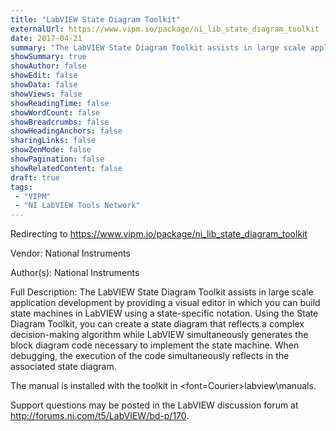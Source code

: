 ```yaml
---
title: "LabVIEW State Diagram Toolkit"
externalUrl: https://www.vipm.io/package/ni_lib_state_diagram_toolkit
date: 2017-04-21
summary: "The LabVIEW State Diagram Toolkit assists in large scale application development by providing a visual editor in which you can build state machines in LabVIEW using a state-specific notation."
showSummary: true
showAuthor: false
showEdit: false
showData: false
showViews: false
showReadingTime: false
showWordCount: false
showBreadcrumbs: false
showHeadingAnchors: false
sharingLinks: false
showZenMode: false
showPagination: false
showRelatedContent: false
draft: true
tags:
 - "VIPM"
 - "NI LabVIEW Tools Network"
---
```


Redirecting to https://www.vipm.io/package/ni_lib_state_diagram_toolkit

Vendor: National Instruments

Author(s): National Instruments
 
Full Description:
The LabVIEW State Diagram Toolkit assists in large scale application development by providing a visual editor in which you can build state machines in LabVIEW using a state-specific notation. Using the State Diagram Toolkit, you can create a state diagram that reflects a complex decision-making algorithm while LabVIEW simultaneously generates the block diagram code necessary to implement the state machine. When debugging, the execution of the code simultaneously reflects in the associated state diagram.

The manual is installed with the toolkit in <font=Courier>labview\\manuals</font>.

Support questions may be posted in the LabVIEW discussion forum at <u>http://forums.ni.com/t5/LabVIEW/bd-p/170</u>.